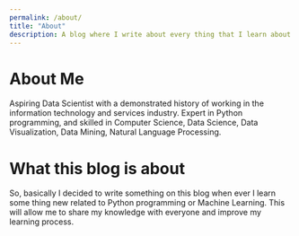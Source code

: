 ```yaml
---
permalink: /about/
title: "About"
description: A blog where I write about every thing that I learn about Data Science and Machine Learning
---
```


# About Me

Aspiring Data Scientist with a demonstrated history of working in the information technology and services industry. Expert in Python programming, and skilled in Computer Science, Data Science, Data Visualization, Data Mining, Natural Language Processing. 

# What this blog is about

So, basically I decided to write something on this blog when ever I learn some thing new related to Python programming or Machine Learning. This will allow me to share my knowledge with everyone and improve my learning process.